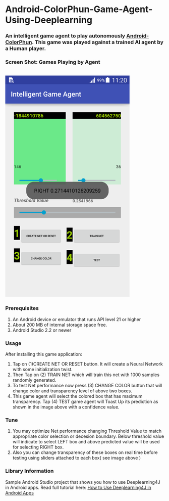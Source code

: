 # Android-ColorPhun-Game-Agent-Using-Deeplearning
### An intelligent game agent to play autonomously [Android-ColorPhun](https://github.com/prakhar1989/ColorPhun). This game was played against a trained AI agent by a Human player.


### Screen Shot: Games Playing by Agent
<br>
<img height="700" src="https://github.com/ShihabYasin/Android-ColorPhun-Game-Agent-Using-Deeplearning/blob/master/Screenshot_2017-06-06-11-20-17.png"/>
<br>

### Prerequisites
1. An Android device or emulator that runs API level 21 or higher
2. About 200 MB of internal storage space free.
3. Android Studio 2.2 or newer

### Usage
After installing this game application:
1. Tap on (1)CREATE NET OR RESET button. It will create a Neural Network with some initialization twist.
2. Then Tap on (2) TRAIN NET which will train this net with 1000 samples randomly generated.
3. To test Net performance now press (3) CHANGE COLOR button that will change color and transparency level of above two boxes.
4. This game agent will select the colored box that has maximum transparency. Tap (4) TEST game agent will Toast Up its prediction as shown in the image above with a confidence value.

### Tune
1. You may optimize Net performance changing Threshold Value to match appropriate color selection or decesion boundary. Below threshold value will indicate to select LEFT box and above predicted value will be used for selecting RIGHT box.
2. Also you can change transparency of these boxes on real time before testing using sliders attached to each box( see image above )

### Library Information
Sample Android Studio project that shows you how to use Deeplearning4J in Android apps.
Read full tutorial here: [How to Use Deeplearning4J in Android Apps](http://progur.com/2017/01/how-to-use-deeplearning4j-on-android.html)
